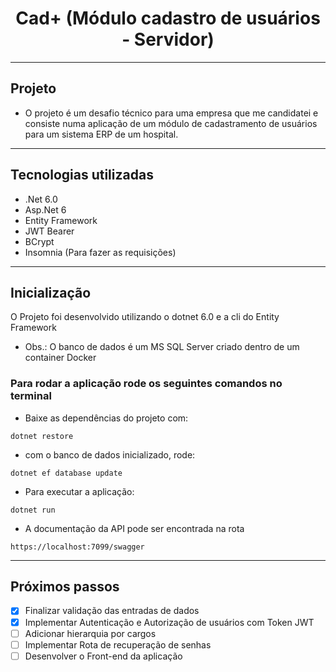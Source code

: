<h1 align="center">
  Cad+ (Módulo cadastro de usuários - Servidor)
</h1>

---

## Projeto

- O projeto é um desafio técnico para uma empresa que me candidatei e consiste numa aplicação de um módulo de cadastramento de usuários para um sistema ERP de um hospital.
---
## Tecnologias utilizadas
- .Net 6.0
- Asp.Net 6
- Entity Framework
- JWT Bearer
- BCrypt
- Insomnia (Para fazer as requisições)
---

## Inicialização 
O Projeto foi desenvolvido utilizando o dotnet 6.0 e a cli do Entity Framework
  - Obs.: O banco de dados é um MS SQL Server criado dentro de um container Docker
### Para rodar a aplicação rode os seguintes comandos no terminal
- Baixe as dependências do projeto com:
```
dotnet restore
```

- com o banco de dados inicializado, rode:
```
dotnet ef database update
```

- Para executar a aplicação:
```
dotnet run
```

- A documentação da API pode ser encontrada na rota
```
https://localhost:7099/swagger
```

---
## Próximos passos
- [x] Finalizar validação das entradas de dados
- [x] Implementar Autenticação e Autorização de usuários com Token JWT
- [ ] Adicionar hierarquia por cargos
- [ ] Implementar Rota de recuperação de senhas
- [ ] Desenvolver o Front-end da aplicação

